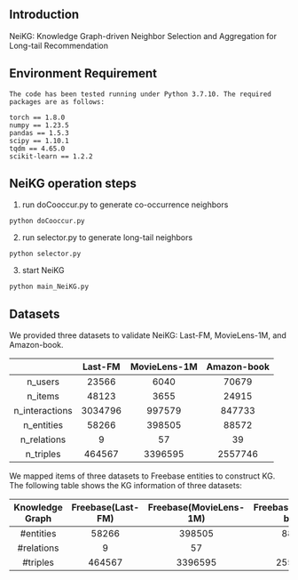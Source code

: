 
## Introduction
NeiKG: Knowledge Graph-driven Neighbor Selection and Aggregation for Long-tail Recommendation

## Environment Requirement
```
The code has been tested running under Python 3.7.10. The required packages are as follows:

torch == 1.8.0
numpy == 1.23.5
pandas == 1.5.3
scipy == 1.10.1
tqdm == 4.65.0
scikit-learn == 1.2.2
```

## NeiKG operation steps
1. run doCooccur.py to generate co-occurrence neighbors
```
python doCooccur.py
```
2. run selector.py to generate long-tail neighbors
```
python selector.py
```
3. start NeiKG
```
python main_NeiKG.py
```


## Datasets
We provided three datasets to validate NeiKG: Last-FM, MovieLens-1M, and Amazon-book.

|                | Last-FM |MovieLens-1M| Amazon-book |
| :------------: | :-----: |  :-----:   |:-----:   |
|    n_users     |  23566  |    6040    | 70679 |
|    n_items     |  48123  |    3655    |24915|
| n_interactions | 3034796 |   997579   |847733|
|   n_entities   | 58266  |   398505   | 88572|
|  n_relations   |    9    |     57     | 39|
|   n_triples    | 464567  |   3396595  |2557746|

We mapped items of three datasets to Freebase entities to construct KG.
The following table shows the KG information of three datasets:

| Knowledge Graph |   Freebase(Last-FM)   |  Freebase(MovieLens-1M)  | Freebase(Amazon-book)
|:---------------:|          :-----------:         |     :-------:     |:-------:     |
|   #entities    |              58266            |       398505      |88572|
|   #relations   |                 9              |         57        |39|
|    #triples    |              464567            |       3396595     |2557746|

